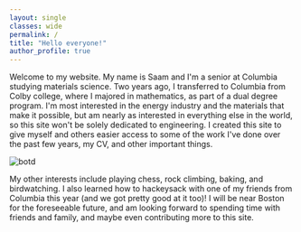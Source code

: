 ```yaml
---
layout: single
classes: wide
permalink: /
title: "Hello everyone!"
author_profile: true
---
```


Welcome to my website. My name is Saam and I'm a senior at Columbia studying materials science. Two years ago, I transferred to Columbia from Colby college, where I majored in mathematics, as part of a dual degree program. I'm most interested in the energy industry and the materials that make it possible, but am nearly as interested in everything else in the world, so this site won't be solely dedicated to engineering. I created this site to give myself and others easier access to some of the work I've done over the past few years, my CV, and other important things.

![botd](https://www.greatbirdpics.com/wp-content/uploads/2023/04/MG_5428@0.5x-1.png "bird of the day")

My other interests include playing chess, rock climbing, baking, and birdwatching. I also learned how to hackeysack with one of my friends from Columbia this year (and we got pretty good at it too)! I will be near Boston for the foreseeable future, and am looking forward to spending time with friends and family, and maybe even contributing more to this site.
